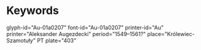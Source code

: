 # Keywords
glyph-id="Au-01a0207"
font-id="Au-01a0207"
printer-id="Au"
printer="Aleksander Augezdecki"
period="1549–1561?"
place="Królewiec-Szamotuły"
PT plate="403"
